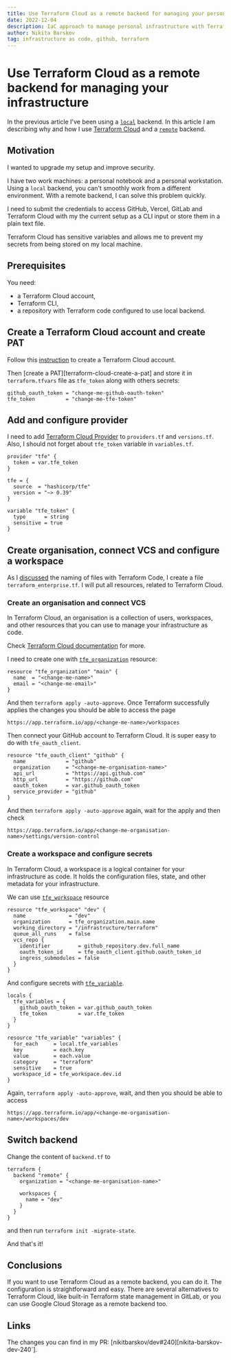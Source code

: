 ```yaml
---
title: Use Terraform Cloud as a remote backend for managing your personal infrastructure
date: 2022-12-04
description: IaC approach to manage personal infrastructure with Terraform Cloud
author: Nikita Barskov
tag: infrastructure as code, github, terraform
---
```


# Use Terraform Cloud as a remote backend for managing your infrastructure

In the previous article I've been using a [`local`][terraform-local-backend] backend.
In this article I am describing why and how I use [Terraform Cloud][terraform-cloud]
and a [`remote`][terraform-remote-backend] backend.

[terraform-local-backend]: https://developer.hashicorp.com/terraform/language/settings/backends/local
[terraform-cloud]: https://developer.hashicorp.com/terraform/cloud-docs
[terraform-remote-backend]: https://developer.hashicorp.com/terraform/language/settings/backends/remote

## Motivation

I wanted to upgrade my setup and improve security.

I have two work machines: a personal notebook and
a personal workstation. Using a `local` backend, you
can't smoothly work from a different environment.
With a remote backend, I can solve this problem quickly.

I need to submit the credentials to access GitHub,
Vercel, GitLab and Terraform Cloud with my the current
setup as a CLI input or store them in a plain text file.

Terraform Cloud has sensitive variables and allows me to
prevent my secrets from being stored on my local machine.

## Prerequisites

You need:

-   a Terraform Cloud account,
-   Terraform CLI,
-   a repository with Terraform code configured to use local backend.

## Create a Terraform Cloud account and create PAT

Follow this [instruction][terraform-cloud-signup] to create
a Terraform Cloud account.

[terraform-cloud-signup]: https://developer.hashicorp.com/terraform/tutorials/cloud-get-started/cloud-sign-up#create-an-account

Then [create a PAT][terraform-cloud-create-a-pat] and store it in
`terraform.tfvars` file as `tfe_token` along with others secrets:

```hcl
github_oauth_token = "change-me-github-oauth-token"
tfe_token          = "change-me-tfe-token"
```

## Add and configure provider

I need to add [Terraform Cloud Provider][terraform-cloud-provider] to
`providers.tf` and `versions.tf`. Also, I should not forget about `tfe_token`
variable in `variables.tf`.

```hcl
provider "tfe" {
  token = var.tfe_token
}
```

```hcl
tfe = {
  source  = "hashicorp/tfe"
  version = "~> 0.39"
}
```

```hcl
variable "tfe_token" {
  type      = string
  sensitive = true
}
```

[terraform-cloud-provider]: https://registry.terraform.io/providers/hashicorp/tfe/latest

## Create organisation, connect VCS and configure a workspace

As I [discussed](managing-your-private-github-repositories-with-terraform#import-the-repository)
the naming of files with Terraform Code, I create a file `terraform_enterprise.tf`.
I will put all resources, related to Terraform Cloud.

### Create an organisation and connect VCS

In Terraform Cloud, an organisation is a collection of users, workspaces,
and other resources that you can use to manage your infrastructure as code.

Check [Terraform Cloud documentation][terraform-cloud-docs-organisation] for more.

[terraform-cloud-docs-organisation]: https://developer.hashicorp.com/terraform/tutorials/cloud-get-started/cloud-sign-up#create-an-organization

I need to create one with [`tfe_organization`][tfe-organisation-resource] resource:

```hcl
resource "tfe_organization" "main" {
  name  = "<change-me-name>"
  email = "<change-me-email>"
}
```

[tfe-organisation-resource]: https://registry.terraform.io/providers/hashicorp/tfe/latest/docs/resources/organization

And then `terraform apply -auto-approve`. Once Terraform successfully applies
the changes you should be able to access the page

```text
https://app.terraform.io/app/<change-me-name>/workspaces
```

Then connect your GitHub account to Terraform Cloud. It is super easy to do with
`tfe_oauth_client`.

```hcl
resource "tfe_oauth_client" "github" {
  name             = "github"
  organization     = "<change-me-organisation-name>"
  api_url          = "https://api.github.com"
  http_url         = "https://github.com"
  oauth_token      = var.github_oauth_token
  service_provider = "github"
}
```

And then `terraform apply -auto-approve` again, wait for the apply and then check

```text
https://app.terraform.io/app/<change-me-organisation-name>/settings/version-control
```

### Create a workspace and configure secrets

In Terraform Cloud, a workspace is a logical container for your infrastructure
as code. It holds the configuration files, state, and other metadata for
your infrastructure.

We can use [`tfe_workspace`][tfe-workspace-resource] resource

[tfe-workspace-resource]: https://registry.terraform.io/providers/hashicorp/tfe/latest/docs/resources/workspace

```hcl
resource "tfe_workspace" "dev" {
  name              = "dev"
  organization      = tfe_organization.main.name
  working_directory = "/infrastructure/terraform"
  queue_all_runs    = false
  vcs_repo {
    identifier         = github_repository.dev.full_name
    oauth_token_id     = tfe_oauth_client.github.oauth_token_id
    ingress_submodules = false
  }
}
```

And configure secrets with [`tfe_variable`][tfe-variable].

[tfe-variable]: https://registry.terraform.io/providers/hashicorp/tfe/latest/docs/resources/variable

```hcl
locals {
  tfe_variables = {
    github_oauth_token = var.github_oauth_token
    tfe_token          = var.tfe_token
  }
}

resource "tfe_variable" "variables" {
  for_each     = local.tfe_variables
  key          = each.key
  value        = each.value
  category     = "terraform"
  sensitive    = true
  workspace_id = tfe_workspace.dev.id
}
```

Again, `terraform apply -auto-approve`, wait, and then
you should be able to access

```text
https://app.terraform.io/app/<change-me-organisation-name>/workspaces/dev
```

## Switch backend

Change the content of `backend.tf` to

```hcl
terraform {
  backend "remote" {
    organization = "<change-me-organisation-name>"

    workspaces {
      name = "dev"
    }
  }
}
```

and then run `terraform init -migrate-state`.

And that's it!

## Conclusions

If you want to use Terraform Cloud as a remote backend, you can do it.
The configuration is straightforward and easy. There are several alternatives
to Terraform Cloud, like built-in Terraform state management in GitLab,
or you can use Google Cloud Storage as a remote backend too.

## Links

The changes you can find in my PR: [nikitbarskov/dev#240][nikita-barskov-dev-240`].

[nikita-barskov-dev-240]: https://github.com/nikitabarskov/dev/pull/240
